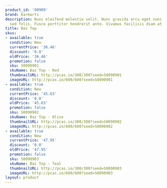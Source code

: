 ```yaml
---
product_id: '00909'
brand: Karmarts
description: Nunc eleifend molestie velit. Nunc gravida arcu eget nunc. Vestibulum
  sed felis. Fusce porttitor hendrerit ante. Vivamus facilisis diam at odio.
title: Baz Top
skus:
- available: true
  condition: New
  currentPrice: '36.46'
  discount: '0.0'
  oldPrice: '36.46'
  promotion: false
  sku: S0090901
  skuName: Baz Top - Red
  thumbnailURL: http://pcas.io/300/300?seed=S0090901
  imageURL: http://pcas.io/600/600?seed=S0090901
- available: true
  condition: New
  currentPrice: '45.63'
  discount: '0.0'
  oldPrice: '45.63'
  promotion: false
  sku: S0090902
  skuName: Baz Top - Olive
  thumbnailURL: http://pcas.io/300/300?seed=S0090902
  imageURL: http://pcas.io/600/600?seed=S0090902
- available: true
  condition: New
  currentPrice: '47.95'
  discount: '0.0'
  oldPrice: '47.95'
  promotion: false
  sku: S0090903
  skuName: Baz Top - Teal
  thumbnailURL: http://pcas.io/300/300?seed=S0090903
  imageURL: http://pcas.io/600/600?seed=S0090903
layout: product
---
```

